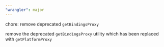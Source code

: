 ```yaml
---
"wrangler": major
---
```


chore: remove deprecated `getBindingsProxy`

remove the deprecated `getBindingsProxy` utility which has been replaced with `getPlatformProxy`
